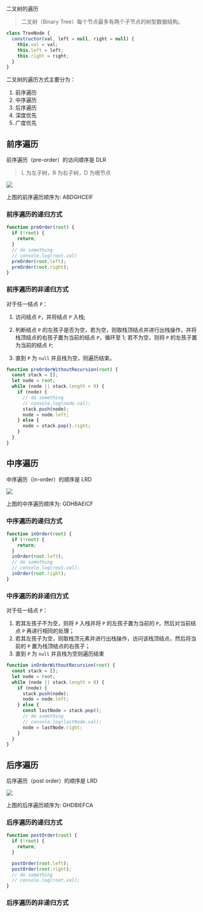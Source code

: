 #

二叉树的遍历

> 二叉树（Binary Tree）每个节点最多有两个子节点的树型数据结构。

```js
class TreeNode {
  constructor(val, left = null, right = null) {
    this.val = val;
    this.left = left;
    this.right = right;
  }
}
```

二叉树的遍历方式主要分为：

1. 前序遍历
2. 中序遍历
3. 后序遍历
4. 深度优先
5. 广度优先

## 前序遍历

前序遍历（pre-order）的访问顺序是 DLR

> L 为左子树，R 为右子树，D 为根节点

![](https://user-gold-cdn.xitu.io/2018/6/20/1641c591b79998b9?imageView2/0/w/1280/h/960/format/webp/ignore-error/1)

上图的前序遍历顺序为: ABDGHCEIF

### 前序遍历的递归方式

```js
function preOrder(root) {
  if (!root) {
    return;
  }
  // do something
  // console.log(root.val)
  preOrder(root.left);
  preOrder(root.right);
}
```

### 前序遍历的非递归方式

对于任一结点 `P`：

1. 访问结点 `P`，并将结点 `P` 入栈;

2. 判断结点 `P` 的左孩子是否为空，若为空，则取栈顶结点并进行出栈操作，并将栈顶结点的右孩子置为当前的结点 `P`，循环至 1; 若不为空，则将 `P` 的左孩子置为当前的结点 `P`;

3. 直到 `P` 为 `null` 并且栈为空，则遍历结束。

```js
function preOrderWithoutRecursion(root) {
  const stack = [];
  let node = root;
  while (node || stack.length > 0) {
    if (node) {
      // do something
      // console.log(node.val);
      stack.push(node);
      node = node.left;
    } else {
      node = stack.pop().right;
    }
  }
}
```

## 中序遍历

中序遍历（in-order）的顺序是 LRD

![](https://user-gold-cdn.xitu.io/2018/6/20/1641c591b78015a9?imageView2/0/w/1280/h/960/format/webp/ignore-error/1)

上图的中序遍历顺序为: GDHBAEICF

### 中序遍历的递归方式

```js
function inOrder(root) {
  if (!root) {
    return;
  }
  inOrder(root.left);
  // do something
  // console.log(root.val);
  inOrder(root.right);
}
```

### 中序遍历的非递归方式

对于任一结点 `P`：

1. 若其左孩子不为空，则将 `P` 入栈并将 `P` 的左孩子置为当前的 `P`，然后对当前结点 `P` 再进行相同的处理；
2. 若其左孩子为空，则取栈顶元素并进行出栈操作，访问该栈顶结点，然后将当前的 `P` 置为栈顶结点的右孩子；
3. 直到 `P` 为 `null` 并且栈为空则遍历结束

```js
function inOrderWithoutRecursion(root) {
  const stack = [];
  let node = root;
  while (node || stack.length > 0) {
    if (node) {
      stack.push(node);
      node = node.left;
    } else {
      const lastNode = stack.pop();
      // do something
      // console.log(lastNode.val);
      node = lastNode.right;
    }
  }
}
```

## 后序遍历

后序遍历（post order）的顺序是 LRD

![](https://user-gold-cdn.xitu.io/2018/6/20/1641c591b791e58b?imageView2/0/w/1280/h/960/format/webp/ignore-error/1)

上图的后序遍历顺序为: GHDBIEFCA

### 后序遍历的递归方式

```js
function postOrder(root) {
  if (!root) {
    return;
  }

  postOrder(root.left);
  postOrder(root.right);
  // do something
  // console.log(root.val);
}
```

### 后序遍历的非递归方式

